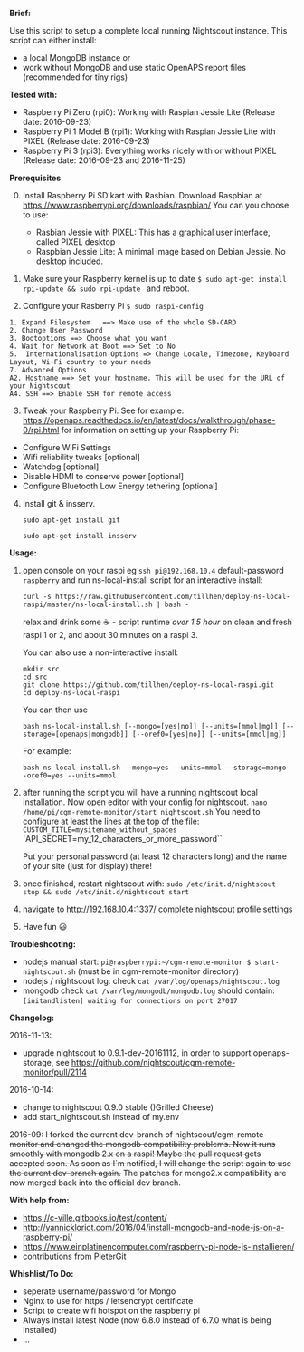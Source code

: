 __Brief:__

Use this script to setup a complete local running Nightscout instance. This script can either install:
- a local MongoDB instance or
- work without MongoDB and use static OpenAPS report files (recommended for tiny rigs) 

__Tested with:__

- Raspberry Pi Zero (rpi0): Working with Raspian Jessie Lite (Release date: 2016-09-23)
- Raspberry Pi 1 Model B (rpi1): Working with Raspian Jessie Lite with PIXEL (Release date: 2016-09-23)
- Raspberry Pi 3 (rpi3): Everything works nicely with or without PIXEL (Release date: 2016-09-23 and 2016-11-25)

__Prerequisites__

0. Install Raspberry Pi SD kart with Rasbian. Download Raspbian at https://www.raspberrypi.org/downloads/raspbian/
	You can you choose to use:
	- Rasbian Jessie with PIXEL: This has a graphical user interface, called PIXEL desktop
	- Raspbian Jessie Lite: A minimal image based on Debian Jessie. No desktop included.

1. Make sure your Raspberry kernel is up to date 
   `$ sudo apt-get install rpi-update && sudo rpi-update `
   and reboot.

2. Configure your Rasberry Pi
   `$ sudo raspi-config`
```   
1. Expand Filesystem   ==> Make use of the whole SD-CARD
2. Change User Password     	
3. Bootoptions ==> Choose what you want
4. Wait for Network at Boot ==> Set to No
5.  Internationalisation Options => Change Locale, Timezone, Keyboard Layout, Wi-Fi country to your needs
7. Advanced Options
A2. Hostname ==> Set your hostname. This will be used for the URL of your Nightscout 
A4. SSH ==> Enable SSH for remote access
```
3. Tweak your Raspberry Pi.
See for example: https://openaps.readthedocs.io/en/latest/docs/walkthrough/phase-0/rpi.html for information on setting up your Raspberry Pi:
- Configure WiFi Settings
- Wifi reliability tweaks [optional]
- Watchdog [optional]
- Disable HDMI to conserve power [optional]
- Configure Bluetooth Low Energy tethering [optional]

4. Install git & insserv.
    ```
    sudo apt-get install git
    ```
    ```
    sudo apt-get install insserv
    ```
    
       
__Usage:__

 1. open console on your raspi eg `ssh pi@192.168.10.4` default-password `raspberry` and run ns-local-install script for an interactive install:
    ```
    curl -s https://raw.githubusercontent.com/tillhen/deploy-ns-local-raspi/master/ns-local-install.sh | bash -
	```
	
	relax and drink some :coffee: - script runtime *over 1.5 hour* on clean and fresh raspi 1 or 2, and about 30 minutes on a raspi 3.
	
	You can also use a non-interactive install:
	```
	mkdir src 
    cd src
    git clone https://github.com/tillhen/deploy-ns-local-raspi.git
	cd deploy-ns-local-raspi
	```
	You can then use 
	```
	bash ns-local-install.sh [--mongo=[yes|no]] [--units=[mmol|mg]] [--storage=[openaps|mongodb]] [--oref0=[yes|no]] [--units=[mmol|mg]]
	```
	For example: 
	```
	bash ns-local-install.sh --mongo=yes --units=mmol --storage=mongo --oref0=yes --units=mmol
	```
	
 2. after running the script you will have a running nightscout local installation. Now open editor with your config for nightscout.
    `nano /home/pi/cgm-remote-monitor/start_nightscout.sh`
     You need to configure at least the lines at the top of the file:
    `CUSTOM_TITLE=mysitename_without_spaces`
    `API_SECRET=my_12_characters_or_more_password``
	
    Put your personal password (at least 12 characters long) and the name of your site (just for display) there!
 
 3. once finished, restart nightscout with: `sudo /etc/init.d/nightscout stop && sudo /etc/init.d/nightscout start`
 4. navigate to http://192.168.10.4:1337/ complete nightscout profile settings
 5. Have fun :smiley:

__Troubleshooting:__

 * nodejs manual start: `pi@raspberrypi:~/cgm-remote-monitor $ start-nightscout.sh` (must be in cgm-remote-monitor directory)
 * nodejs / nightscout log: check `cat /var/log/openaps/nightscout.log` 
 * mongodb check `cat /var/log/mongodb/mongodb.log` should contain: `[initandlisten] waiting for connections on port 27017`

__Changelog:__

2016-11-13:

- upgrade nightscout to 0.9.1-dev-20161112, in order to support openaps-storage, see https://github.com/nightscout/cgm-remote-monitor/pull/2114

2016-10-14: 

- change to nightscout 0.9.0 stable ()Grilled Cheese)
- add start_nightscout.sh instead of my.env

2016-09:
~~I forked the current dev-branch of nightscout/cgm-remote-monitor and changed the mongodb compatibility problems. Now it runs smoothly with mongodb 2.x on a raspi!
Maybe the pull request gets accepted soon. As soon as I´m notified, I will change the script again to use the current dev-branch again.~~
The patches for mongo2.x compatibility are now merged back into the official dev branch.

__With help from:__

- https://c-ville.gitbooks.io/test/content/
- http://yannickloriot.com/2016/04/install-mongodb-and-node-js-on-a-raspberry-pi/
- https://www.einplatinencomputer.com/raspberry-pi-node-js-installieren/
- contributions from PieterGit

__Whishlist/To Do:__
- seperate username/password for Mongo
- Nginx to use for https / letsencrypt certificate
- Script to create wifi hotspot on the raspberry pi
- Always install latest Node (now 6.8.0 instead of 6.7.0 what is being installed)
- ...
